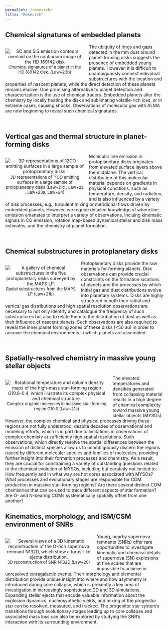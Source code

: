 ```yaml
---
permalink: /research/
title: "Research"
---
```


<!---## Locations of key files/directories

* Basic config options: _config.yml
* Top navigation bar config: _data/navigation.yml
* Single pages: _pages/
* Collections of pages are .md or .html files in:
  * _publications/
  * _portfolio/
  * _posts/
  * _teaching/
  * _talks/
* Footer: _includes/footer.html
* Static files (like PDFs): /files/
* Profile image (can set in _config.yml): images/profile.png -->

<style>
img {
  float: left;
}
</style>

<h2>Chemical signatures of embedded planets</h2>

<p style="text-align:center;max-width:50%;margin-right:15px;padding-bottom:-20px;display:block;float:left;vertical-align:top"><img src="https://claw-astro.github.io/images/HD169142.png" alt="SO and SiS emission contours overlaid on the continuum image of the HD 169142 disk" data-api-endpoint="https://claw-astro.github.io/images/HD169142.png" data-api-returntype="File" /><br /><span style="font-size: small;">Chemical signatures of a planet in the HD 169142 disk. (<a href="https://ui.adsabs.harvard.edu/abs/2023ApJ...952L..19L/abstract" style="text-decoration: none">Law+23b</a>)</span></p>

<!--- <p><img src="https://claw-astro.github.io/images/3D_12CO.png" alt="disk vertical structure" style="max-width:55%;margin-right:15px;">--->
<p> The ubiquity of rings and gaps detected in the mm dust around planet-forming disks suggests the presence of embedded young planets. However, it is difficult to unambiguously connect individual substructures with the location and properties of nascent planets, while the direct detection of these planets remains elusive. One promising alternative to planet detection and characterization is the use of chemical tracers. Embedded planets alter the chemistry by locally heating the disk and sublimating volatile-rich ices, or in extreme cases, causing shocks. Observations of molecular gas with ALMA are now beginning to reveal such chemical signatures.</p> <br>

<h2>Vertical gas and thermal structure in planet-forming disks</h2>

<p style="text-align:center;max-width:50%;margin-right:15px;padding-bottom:-20px;display:block;float:left;vertical-align:top"><img src="https://claw-astro.github.io/images/3D_12CO.png" alt="3D representations of 12CO emitting surfaces in a large sample of protoplanetary disks." data-api-endpoint="https://claw-astro.github.io/images/3D_12CO.png" data-api-returntype="File" /><br /><span style="font-size: small;">3D representations of <sup>12</sup>CO emitting surfaces in a large sample of protoplanetary disks (<a href="https://ui.adsabs.harvard.edu/abs/2021ApJS..257....4L/abstract" style="text-decoration: none">Law+21c </a>, <a href="https://ui.adsabs.harvard.edu/abs/2022ApJ...932..114L/abstract" style="text-decoration: none">Law+22 </a>, <a href="https://ui.adsabs.harvard.edu/abs/2023ApJ...948...60L/abstract" style="text-decoration: none">Law+23a</a>, <a href="https://ui.adsabs.harvard.edu/abs/2024ApJ...964..190L/abstract" style="text-decoration: none">Law+24</a>)</span></p>

<!--- <p><img src="https://claw-astro.github.io/images/3D_12CO.png" alt="disk vertical structure" style="max-width:55%;margin-right:15px;">--->
<p> Molecular line emission in protoplanetary disks originates from elevated surface layers above the midplane. The vertical distribution of this molecular material depends on gradients in physical conditions, such as temperature, density, and radiation, and is also influenced by a variety of disk processes, e.g., turbulent mixing or meridional flows driven by embedded planets. However, we require detailed knowledge of where line emission emanates to interpret a variety of observations, incluing kinematic signals in CO emission, rotation map-based dynamical stellar and disk mass estimates, and the chemistry of planet formation.</p> <br>
 
<h2>Chemical substructures in protoplanetary disks</h2>

<p style="text-align:center;max-width:45%;margin-right:15px;padding-bottom:-20px;display:block;float:left;vertical-align:top"><img src="https://claw-astro.github.io/images/gallerymaps.png" alt="A gallery of chemical substructures in the five protoplanetary disks surveyed by the MAPS LP." data-api-endpoint="https://claw-astro.github.io/images/gallerymaps.png" data-api-returntype="File" /><br /><span style="font-size: small;">Radial substructures from the MAPS LP (<a href="https://ui.adsabs.harvard.edu/abs/2021ApJS..257....3L/abstract" style="text-decoration: none">Law+21b</a>)</span></p>

<!--- <p><img src="https://claw-astro.github.io/images/gallerymaps.png" alt="disk chemical substructures" style="max-width:50%;margin-right:15px;">--->
<p> Protoplanetary disks provide the raw materials for forming planets. Disk observations can provide crucial constraints on the formation locations of planets and the processes by which initial gas and dust distributions evolve into planetary systems. Disks are highly structured in both their radial and vertical gas distributions and high spatial resolution observations are necessary to not only identify and catalogue the frequency of such substructures but also to relate them to the distribution of dust as well as their influence of nascent planets. Such observations are also required to reveal the inner planet forming zones of these disks (<50 au) in order to uncover the chemical environments in which planets are assembled.</p> <br>

 
 
 <h2>Spatially-resolved chemistry in massive young stellar objects</h2>

<p style="text-align:center;max-width:65%;margin-right:15px;padding-bottom:-20px;display:block;float:left;vertical-align:top"><img src="https://claw-astro.github.io/images/CH3OH_G10p6.png" alt="Rotational temperature and column density maps of the high-mass star-forming region G10.6-0.4, which illustrate its complex physical and chemical structure." data-api-endpoint="https://claw-astro.github.io/images/CH3OH_G10p6.png" data-api-returntype="File" /><br /><span style="font-size: small;">Complex organic molecules in massive star-forming region G10.6 (<a href="https://ui.adsabs.harvard.edu/abs/2021ApJ...909..214L/abstract" style="text-decoration: none">Law+21a</a>)</span></p>
<!--- <p><img src="https://claw-astro.github.io/images/G10p6_Ncol.png" alt="G10.6" style="max-width:75%;margin-right:15px;"><span style="font-size: small;">TYPE YOUR CAPTION HERE</span> --->
<p> The elevated temperatures and densities generated from collapsing material results in a high degree of chemical complexity toward massive young stellar objects (MYSOs). However, the complex chemical and physical processes driving these regions are not fully understood, despite decades of observational and modeling efforts, which is in part due to limitations in observations of complex chemisty at sufficiently high spatial resolutions. Such observations, which directly resolve the spatial differences between the emission of distinct species allow us to unambiguously discern the regions traced by different molecular species and families of molecules, providing further insight into their formation processes and chemistry. As a result, they are crucial for constraining a variety of outstanding questions related to the chemical evolution of MYSOs, including but ceratinly not limited to: How frequently and in what way are hot cores associated with MYSOs? What processes and evolutionary stages are responsible for COM production in massive star-forming regions? Are there several distinct COM chemistries that can be used to trace different aspects of star formation? Are O- and N-bearing COMs systematically spatially offset from one another?</p>



<h2>Kinematics, morphology, and ISM/CSM environment of SNRs</h2>

<p style="text-align:center;max-width:55%;margin-right:15px;padding-bottom:-20px;display:block;float:left;vertical-align:top"><img src="https://claw-astro.github.io/images/N132D_Reconstruction.png" alt="Several views of a 3D kinematic reconstruction of the O-rich supernova remnant N132D, which show a torus-like ejecta distribution." data-api-endpoint="https://claw-astro.github.io/images/N132D_Reconstruction.png" data-api-returntype="File" /><br /><span style="font-size: small;">3D reconstruction of SNR N132D (<a href="https://ui.adsabs.harvard.edu/abs/2020ApJ...894...73L/abstract" style="text-decoration: none">Law+20</a>)</span></p>

<!--- <p><img src="https://claw-astro.github.io/images/N132D_Reconstruction.png" alt="3D kinematic reconstruction of SNR N132D" style="max-width:60%;margin-right:15px;">--->
<p> Young, nearby supernova remnants (SNRs) offer rare opportunities to investigate kinematic and chemical details of supernova (SN) explosions at fine scales that are impossible to achieve in unresolved extragalactic events. Their morphology and elemental distribution provide unique insight into where and how asymmetry is introduced during core collapse, which is presently a key area of investigation in increasingly sophisticated 2D and 3D simulations. Expanding stellar ejecta that encode valuable information about the explosion dynamics, nucleosynthetic yields, and mixing of the progenitor star can be resolved, measured, and tracked. The progenitor star system’s transitions through evolutionary stages leading up to core collapse and associated mass loss can also be explored by studying the SNR’s interaction with its surrounding environment.</p>
